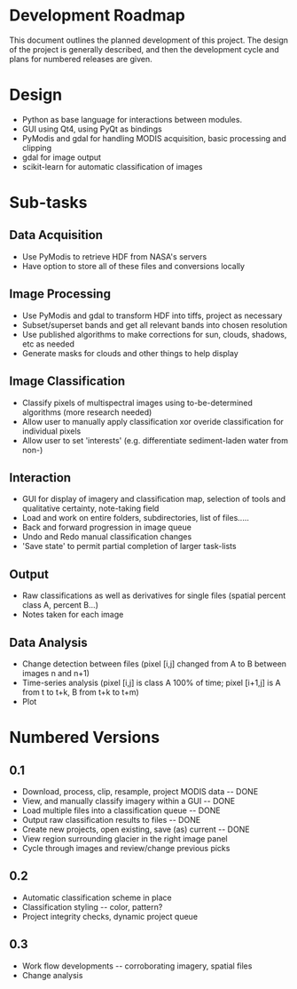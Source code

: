 Development Roadmap
===================

This document outlines the planned development of this project.
The design of the project is generally described, and then the development cycle and plans for numbered releases are given.


Design
======

* Python as base language for interactions between modules.
* GUI using Qt4, using PyQt as bindings
* PyModis and gdal for handling MODIS acquisition, basic processing and clipping
* gdal for image output
* scikit-learn for automatic classification of images

Sub-tasks
==========

Data Acquisition
----------------

* Use PyModis to retrieve HDF from NASA's servers
* Have option to store all of these files and conversions locally


Image Processing
----------------

* Use PyModis and gdal to transform HDF into tiffs, project as necessary
* Subset/superset bands and get all relevant bands into chosen resolution
* Use published algorithms to make corrections for sun, clouds, shadows, etc as needed
* Generate masks for clouds and other things to help display


Image Classification
--------------------

* Classify pixels of multispectral images using to-be-determined algorithms (more research needed)
* Allow user to manually apply classification xor overide classification for individual pixels
* Allow user to set 'interests' (e.g. differentiate sediment-laden water from non-)


Interaction
-----------

* GUI for display of imagery and classification map, selection of tools and qualitative certainty, note-taking field
* Load and work on entire folders, subdirectories, list of files.....
* Back and forward progression in image queue
* Undo and Redo manual classification changes
* 'Save state' to permit partial completion of larger task-lists


Output
------

* Raw classifications as well as derivatives for single files (spatial percent class A, percent B...)
* Notes taken for each image

Data Analysis
-------------

* Change detection between files (pixel [i,j] changed from A to B between images n and n+1)
* Time-series analysis (pixel [i,j] is class A 100% of time; pixel [i+1,j] is A from t to t+k, B from t+k to t+m)
* Plot



Numbered Versions
=================

0.1
---

* Download, process, clip, resample, project MODIS data  -- DONE
* View, and manually classify imagery within a GUI  -- DONE
* Load multiple files into a classification queue  -- DONE
* Output raw classification results to files  -- DONE
* Create new projects, open existing, save (as) current  -- DONE
* View region surrounding glacier in the right image panel
* Cycle through images and review/change previous picks


0.2
---

* Automatic classification scheme in place
* Classification styling -- color, pattern?
* Project integrity checks, dynamic project queue

0.3
---

* Work flow developments -- corroborating imagery, spatial files
* Change analysis
